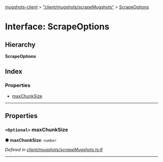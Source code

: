 [mugshots-client](../README.md) > ["client/mugshots/scrapeMugshots"](../modules/_client_mugshots_scrapemugshots_.md) > [ScrapeOptions](../interfaces/_client_mugshots_scrapemugshots_.scrapeoptions.md)

# Interface: ScrapeOptions

## Hierarchy

**ScrapeOptions**

## Index

### Properties

* [maxChunkSize](_client_mugshots_scrapemugshots_.scrapeoptions.md#maxchunksize)

---

## Properties

<a id="maxchunksize"></a>

### `<Optional>` maxChunkSize

**● maxChunkSize**: *`number`*

*Defined in [client/mugshots/scrapeMugshots.ts:6](https://github.com/agaricide/mugshots-client/blob/b6f584c/src/client/mugshots/scrapeMugshots.ts#L6)*

___

